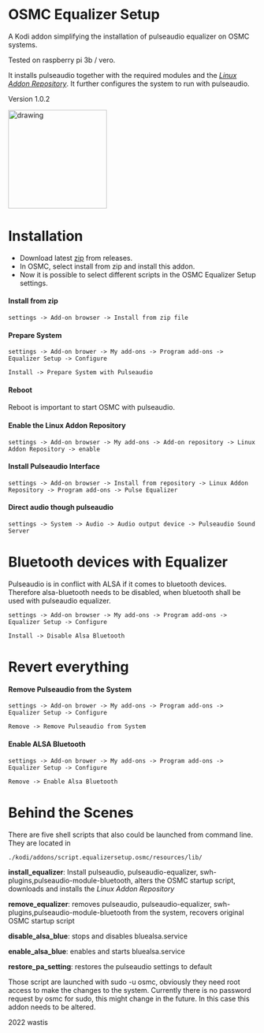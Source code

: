 # OSMC Equalizer Setup

A Kodi addon simplifying the installation of pulseaudio equalizer on OSMC systems.

Tested on raspberry pi 3b / vero.

It installs pulseaudio together with the required modules and the [*Linux Addon Repository*](https://github.com/wastis/LinuxAddonRepo). It further configures the system to run with pulseaudio. 

Version 1.0.2

<img src="resources/media/icon.png" alt="drawing" width="200"/> 

# Installation

- Download latest [zip](https://github.com/wastis/OSMCEqualizerSetup/archive/refs/tags/v1.0.2.zip) from releases.
- In OSMC, select install from zip and install this addon.
- Now it is possible to select different scripts in the OSMC Equalizer Setup settings.

#### Install from zip
	settings -> Add-on browser -> Install from zip file

#### Prepare System
	settings -> Add-on brower -> My add-ons -> Program add-ons -> Equalizer Setup -> Configure
	
	Install -> Prepare System with Pulseaudio

#### Reboot
Reboot is important to start OSMC with pulseaudio. 

#### Enable the Linux Addon Repository
	settings -> Add-on browser -> My add-ons -> Add-on repository -> Linux Addon Repository -> enable

#### Install Pulseaudio Interface
	settings -> Add-on browser -> Install from repository -> Linux Addon Repository -> Program add-ons -> Pulse Equalizer

#### Direct audio though pulseaudio
	settings -> System -> Audio -> Audio output device -> Pulseaudio Sound Server


# Bluetooth devices with Equalizer
Pulseaudio is in conflict with ALSA if it comes to bluetooth devices. Therefore alsa-bluetooth needs to be disabled, when bluetooth shall be used with pulseaudio equalizer.

	settings -> Add-on browser -> My add-ons -> Program add-ons -> Equalizer Setup -> Configure
	
	Install -> Disable Alsa Bluetooth

# Revert everything

#### Remove Pulseaudio from the System
	settings -> Add-on brower -> My add-ons -> Program add-ons -> Equalizer Setup -> Configure
	
	Remove -> Remove Pulseaudio from System

#### Enable ALSA Bluetooth
	settings -> Add-on brower -> My add-ons -> Program add-ons -> Equalizer Setup -> Configure
	
	Remove -> Enable Alsa Bluetooth

# Behind the Scenes

There are five shell scripts that also could be launched from command line. 
They are located in  

	./kodi/addons/script.equalizersetup.osmc/resources/lib/



**install_equalizer**: Install pulseaudio, pulseaudio-equalizer, swh-plugins,pulseaudio-module-bluetooth, alters the OSMC startup script, downloads and installs the *Linux Addon Repository*

**remove_equalizer**: removes pulseaudio, pulseaudio-equalizer, swh-plugins,pulseaudio-module-bluetooth from the system, recovers original OSMC startup script

**disable_alsa_blue**: stops and disables bluealsa.service

**enable_alsa_blue**: enables and starts bluealsa.service

**restore_pa_setting**: restores the pulseaudio settings to default

Those script are launched with sudo -u osmc, obviously they need root access to make the changes to the system. Currently there is no password request by osmc for sudo, this might change in the future. In this case this addon needs to be altered. 


2022 wastis


